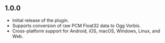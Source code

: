 ## 1.0.0

* Initial release of the plugin.
* Supports conversion of raw PCM Float32 data to Ogg Vorbis.
* Cross-platform support for Android, iOS, macOS, Windows, Linux, and Web.